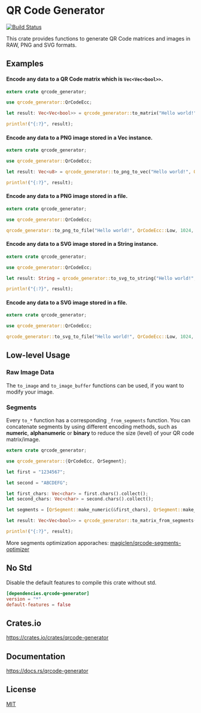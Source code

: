 QR Code Generator
====================

[![Build Status](https://travis-ci.org/magiclen/qrcode-generator.svg?branch=master)](https://travis-ci.org/magiclen/qrcode-generator)

This crate provides functions to generate QR Code matrices and images in RAW, PNG and SVG formats.

## Examples

#### Encode any data to a QR Code matrix which is `Vec<Vec<bool>>`.

```rust
extern crate qrcode_generator;

use qrcode_generator::QrCodeEcc;

let result: Vec<Vec<bool>> = qrcode_generator::to_matrix("Hello world!", QrCodeEcc::Low).unwrap();

println!("{:?}", result);
```

#### Encode any data to a PNG image stored in a Vec instance.

```rust
extern crate qrcode_generator;

use qrcode_generator::QrCodeEcc;

let result: Vec<u8> = qrcode_generator::to_png_to_vec("Hello world!", QrCodeEcc::Low, 1024).unwrap();

println!("{:?}", result);
```

#### Encode any data to a PNG image stored in a file.

```rust
extern crate qrcode_generator;

use qrcode_generator::QrCodeEcc;

qrcode_generator::to_png_to_file("Hello world!", QrCodeEcc::Low, 1024, "tests/data/file_output.png").unwrap();
```

#### Encode any data to a SVG image stored in a String instance.

```rust
extern crate qrcode_generator;

use qrcode_generator::QrCodeEcc;

let result: String = qrcode_generator::to_svg_to_string("Hello world!", QrCodeEcc::Low, 1024, None::<&str>).unwrap();

println!("{:?}", result);
```

#### Encode any data to a SVG image stored in a file.

```rust
extern crate qrcode_generator;

use qrcode_generator::QrCodeEcc;

qrcode_generator::to_svg_to_file("Hello world!", QrCodeEcc::Low, 1024, None::<&str>, "tests/data/file_output.png").unwrap();
```

## Low-level Usage

### Raw Image Data

The `to_image` and `to_image_buffer` functions can be used, if you want to modify your image.

### Segments

Every `to_*` function has a corresponding `_from_segments` function. You can concatenate segments by using different encoding methods, such as **numeric**, **alphanumeric** or **binary** to reduce the size (level) of your QR code matrix/image.

```rust
extern crate qrcode_generator;

use qrcode_generator::{QrCodeEcc, QrSegment};

let first = "1234567";

let second = "ABCDEFG";

let first_chars: Vec<char> = first.chars().collect();
let second_chars: Vec<char> = second.chars().collect();

let segments = [QrSegment::make_numeric(&first_chars), QrSegment::make_alphanumeric(&second_chars)];

let result: Vec<Vec<bool>> = qrcode_generator::to_matrix_from_segments(&segments, QrCodeEcc::Low).unwrap();

println!("{:?}", result);
```

More segments optimization apporaches: [magiclen/qrcode-segments-optimizer](https://github.com/magiclen/qrcode-segments-optimizer)

## No Std

Disable the default features to compile this crate without std.

```toml
[dependencies.qrcode-generator]
version = "*"
default-features = false
```

## Crates.io

https://crates.io/crates/qrcode-generator

## Documentation

https://docs.rs/qrcode-generator

## License

[MIT](LICENSE)